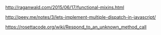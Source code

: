 http://raganwald.com/2015/06/17/functional-mixins.html

http://peey.me/notes/3/lets-implement-multiple-dispatch-in-javascript/

https://rosettacode.org/wiki/Respond_to_an_unknown_method_call